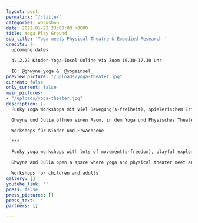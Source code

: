 ```yaml
---
layout: post
permalink: "/:title/"
categories: workshop
date: 2022-01-22 23:00:00 +0000
title: Yoga Play Ground
sub_title: 'Yoga meets Physical Theatre & Embodied Research '
credits: |-
  upcoming dates

  4\.2.22 Kinder-Yoga-Insel Online via Zoom 16.30-17.30 Uhr

  IG: @ghwyne_yoga &  @yogainsel_
preview_picture: "/uploads/yoga-theater.jpg"
current: false
only_current: false
main_pictures:
- "/uploads/yoga-theater.jpg"
description: |-
  Funky Yoga Workshops mit viel Bewegung(s-freiheit), spielerischem Erforschen und gutem Durchatmen.  Die kreativen Zellen werden zum Fliegen gebracht und  die Füße dabei gut am Boden verwurzelt.

  Ghwyne und Julia öffnen einen Raum, in dem Yoga und Physisches Theater aufeinandertreffen und sich gegenseitig ergänzen und mit viel Leichtigkeit und Tiefe beflügeln.

  Workshops für Kinder und Erwachsene

  ***

  Funky yoga workshops with lots of movement(s-freedom), playful exploration and good breathing.  The creative cells are made to fly while keeping the feet well rooted to the ground.

  Ghwyne and Julia open a space where yoga and physical theater meet and complement each other, inspiring lightness and depth.

  Workshops for children and adults
gallery: []
youtube_link: ''
press: false
press_pictures: []
press_text: ''
partners: []

---
```

